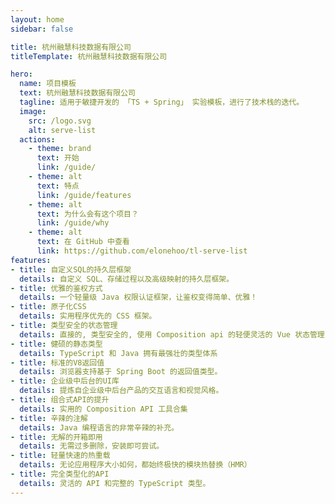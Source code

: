 ```yaml
---
layout: home
sidebar: false

title: 杭州融慧科技数据有限公司
titleTemplate: 杭州融慧科技数据有限公司

hero:
  name: 项目模板
  text: 杭州融慧科技数据有限公司
  tagline: 适用于敏捷开发的 「TS + Spring」 实验模板，进行了技术栈的迭代。
  image:
    src: /logo.svg
    alt: serve-list
  actions:
    - theme: brand
      text: 开始
      link: /guide/
    - theme: alt
      text: 特点
      link: /guide/features
    - theme: alt
      text: 为什么会有这个项目？
      link: /guide/why
    - theme: alt
      text: 在 GitHub 中查看
      link: https://github.com/elonehoo/tl-serve-list
features:
- title: 自定义SQL的持久层框架
  details: 自定义 SQL、存储过程以及高级映射的持久层框架。
- title: 优雅的鉴权方式
  details: 一个轻量级 Java 权限认证框架，让鉴权变得简单、优雅！
- title: 原子化CSS
  details: 实用程序优先的 CSS 框架。
- title: 类型安全的状态管理
  details: 直接的, 类型安全的, 使用 Composition api 的轻便灵活的 Vue 状态管理
- title: 健硕的静态类型
  details: TypeScript 和 Java 拥有最强壮的类型体系
- title: 标准的V8返回值
  details: 浏览器支持基于 Spring Boot 的返回值类型。
- title: 企业级中后台的UI库
  details: 提炼自企业级中后台产品的交互语言和视觉风格。
- title: 组合式API的提升
  details: 实用的 Composition API 工具合集
- title: 辛辣的注解
  details: Java 编程语言的非常辛辣的补充。
- title: 无解的开箱即用
  details: 无需过多删除，安装即可尝试。
- title: 轻量快速的热重载
  details: 无论应用程序大小如何，都始终极快的模块热替换（HMR）
- title: 完全类型化的API
  details: 灵活的 API 和完整的 TypeScript 类型。
---
```

